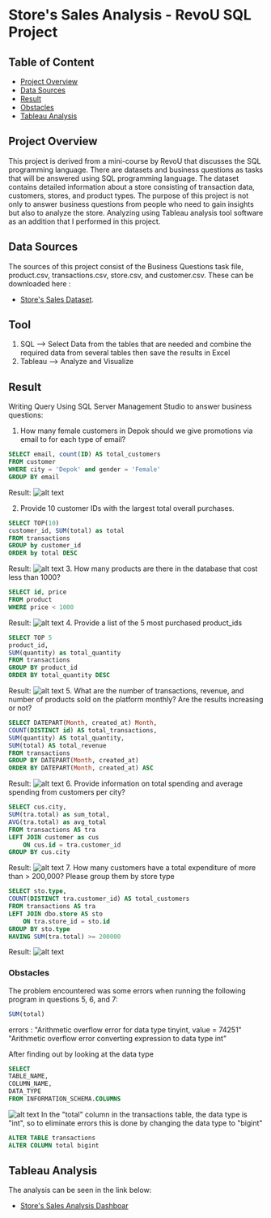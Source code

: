 # Store's Sales Analysis - RevoU SQL Project

## Table of Content 
- [Project Overview](#project-overview)
- [Data Sources](#data-sources)
- [Result](#result)
- [Obstacles](#obstacles)
- [Tableau Analysis](#tableau-analysis)

## Project Overview
This project is derived from a mini-course by RevoU that discusses the SQL programming language. There are datasets and business questions as tasks that will be answered using SQL programming language. The dataset contains detailed information about a store consisting of transaction data, customers, stores, and product types. The purpose of this project is not only to answer business questions from people who need to gain insights but also to analyze the store. Analyzing using Tableau analysis tool software as an addition that I performed in this project.  

## Data Sources
The sources of this project consist of the Business Questions task file, product.csv, transactions.csv, store.csv, and customer.csv. These can be downloaded here :
- [Store's Sales Dataset](https://docs.google.com/document/d/1gGfwgjqfvXAEfvjddAw1UZEdPWClLWHkT0sRRI3xht0/edit).
 
## Tool 
1. SQL --> Select Data from the tables that are needed and combine the required data from several tables then save the results in Excel
2. Tableau --> Analyze and Visualize

## Result
Writing Query Using SQL Server Management Studio to answer business questions:
1. How many female customers in Depok should we give promotions via email to for each type of email?
```sql
SELECT email, count(ID) AS total_customers
FROM customer
WHERE city = 'Depok' and gender = 'Female'
GROUP BY email
```
Result:
![alt text](Result1.JPG)

2. Provide 10 customer IDs with the largest total overall purchases.
```sql
SELECT TOP(10) 
customer_id, SUM(total) as total
FROM transactions
GROUP by customer_id
ORDER by total DESC
```
Result:
![alt text](Result2.JPG)
3. How many products are there in the database that cost less than 1000?
```sql
SELECT id, price
FROM product
WHERE price < 1000
```
Result:
![alt text](Result3.JPG)
4. Provide a list of the 5 most purchased product_ids
```sql
SELECT TOP 5
product_id, 
SUM(quantity) as total_quantity
FROM transactions
GROUP BY product_id
ORDER BY total_quantity DESC
```
Result:
![alt text](Result4.JPG)
5. What are the number of transactions, revenue, and number of products sold on the platform monthly? Are the results increasing or not?
```sql
SELECT DATEPART(Month, created_at) Month,
COUNT(DISTINCT id) AS total_transactions, 
SUM(quantity) AS total_quantity, 
SUM(total) AS total_revenue
FROM transactions
GROUP BY DATEPART(Month, created_at)
ORDER BY DATEPART(Month, created_at) ASC
```
Result:
![alt text](Result5.JPG)
6. Provide information on total spending and average spending from customers per city?
```sql
SELECT cus.city,
SUM(tra.total) as sum_total,
AVG(tra.total) as avg_total
FROM transactions AS tra
LEFT JOIN customer as cus
	ON cus.id = tra.customer_id
GROUP BY cus.city
```
Result:
![alt text](Result6.JPG)
7. How many customers have a total expenditure of more than > 200,000? Please group them by store type
```sql
SELECT sto.type,
COUNT(DISTINCT tra.customer_id) AS total_customers
FROM transactions AS tra
LEFT JOIN dbo.store AS sto
	ON tra.store_id = sto.id
GROUP BY sto.type
HAVING SUM(tra.total) >= 200000
```
Result:
![alt text](Result7.JPG)
### Obstacles
The problem encountered was some errors when running the following program in questions 5, 6, and 7:
```sql
SUM(total)
```
errors : 
"Arithmetic overflow error for data type tinyint, value = 74251"
"Arithmetic overflow error converting expression to data type int"

After finding out by looking at the data type
```sql
SELECT
TABLE_NAME,
COLUMN_NAME,
DATA_TYPE
FROM INFORMATION_SCHEMA.COLUMNS
```
![alt text](DataType.JPG)
In the "total" column in the transactions table, the data type is "int", so to eliminate errors this is done by changing the data type to "bigint"

```sql
ALTER TABLE transactions
ALTER COLUMN total bigint
```

## Tableau Analysis
The analysis can be seen in the link below:
- [Store's Sales Analysis Dashboar](https://www.example.com)

